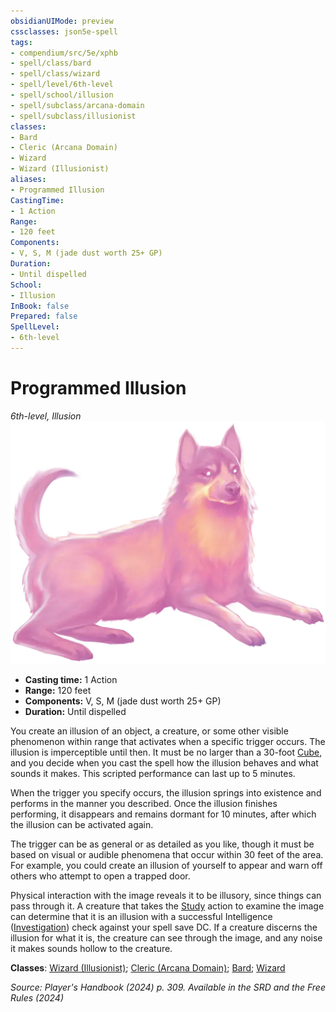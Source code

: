 ```yaml
---
obsidianUIMode: preview
cssclasses: json5e-spell
tags:
- compendium/src/5e/xphb
- spell/class/bard
- spell/class/wizard
- spell/level/6th-level
- spell/school/illusion
- spell/subclass/arcana-domain
- spell/subclass/illusionist
classes:
- Bard
- Cleric (Arcana Domain)
- Wizard
- Wizard (Illusionist)
aliases:
- Programmed Illusion
CastingTime: 
- 1 Action
Range:
- 120 feet
Components:
- V, S, M (jade dust worth 25+ GP)
Duration:
- Until dispelled
School:
- Illusion
InBook: false
Prepared: false
SpellLevel:
- 6th-level
---
```

# Programmed Illusion
*6th-level, Illusion*  
![](/3-Mechanics/CLI/spells/img/programmed-illusion.webp#right)

- **Casting time:** 1 Action
- **Range:** 120 feet
- **Components:** V, S, M (jade dust worth 25+ GP)
- **Duration:** Until dispelled

You create an illusion of an object, a creature, or some other visible phenomenon within range that activates when a specific trigger occurs. The illusion is imperceptible until then. It must be no larger than a 30-foot [Cube](/3-Mechanics/CLI/variant-rules/cube-area-of-effect-xphb.md), and you decide when you cast the spell how the illusion behaves and what sounds it makes. This scripted performance can last up to 5 minutes.

When the trigger you specify occurs, the illusion springs into existence and performs in the manner you described. Once the illusion finishes performing, it disappears and remains dormant for 10 minutes, after which the illusion can be activated again.

The trigger can be as general or as detailed as you like, though it must be based on visual or audible phenomena that occur within 30 feet of the area. For example, you could create an illusion of yourself to appear and warn off others who attempt to open a trapped door.

Physical interaction with the image reveals it to be illusory, since things can pass through it. A creature that takes the [Study](actions.md#Study) action to examine the image can determine that it is an illusion with a successful Intelligence ([Investigation](skills.md#Investigation)) check against your spell save DC. If a creature discerns the illusion for what it is, the creature can see through the image, and any noise it makes sounds hollow to the creature.

**Classes**: [Wizard (Illusionist)](/3-Mechanics/CLI/lists/list-spells-classes-illusionist-xphb.md "subclass=XPHB;class=XPHB"); [Cleric (Arcana Domain)](/3-Mechanics/CLI/lists/list-spells-classes-arcana-domain-scag.md "subclass=SCAG;class=XPHB"); [Bard](/3-Mechanics/CLI/lists/list-spells-classes-bard.md); [Wizard](/3-Mechanics/CLI/lists/list-spells-classes-wizard.md)

*Source: Player's Handbook (2024) p. 309. Available in the <span title='Systems Reference Document (5.2)'>SRD</span> and the Free Rules (2024)*